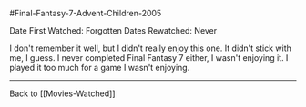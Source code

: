 #Final-Fantasy-7-Advent-Children-2005

Date First Watched:  Forgotten
Dates Rewatched:  Never

I don't remember it well, but I didn't really enjoy this one.  It didn't stick with me, I guess.  I never completed Final Fantasy 7 either, I wasn't enjoying it.  I played it too much for a game I wasn't enjoying.

---
Back to [[Movies-Watched]]
